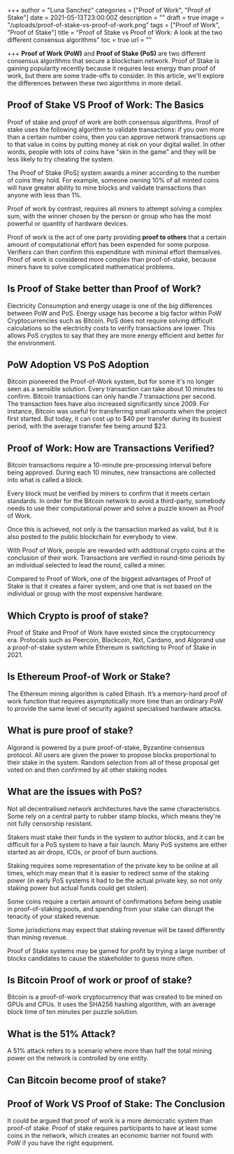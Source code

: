 +++
author = "Luna Sanchez"
categories = ["Proof of Work", "Proof of Stake"]
date = 2021-05-13T23:00:00Z
description = ""
draft = true
image = "/uploads/proof-of-stake-vs-proof-of-work.png"
tags = ["Proof of Work", "Proof of Stake"]
title = "Proof of Stake vs Proof of Work: A look at the two different consensus algorithms"
toc = true
url = ""

+++
**Proof of Work (PoW)** and **Proof of Stake (PoS)** are two different consensus algorithms that secure a blockchain network. Proof of Stake is gaining popularity recently because it requires less energy than proof of work, but there are some trade-offs to consider. In this article, we'll explore the differences between these two algorithms in more detail.

## Proof of Stake VS Proof of Work: The Basics

Proof of stake and proof of work are both consensus algorithms. Proof of stake uses the following algorithm to validate transactions: if you own more than a certain number coins, then you can approve network transactions up to that value in coins by putting money at risk on your digital wallet. In other words, people with lots of coins have "skin in the game" and they will be less likely to try cheating the system.

The Proof of Stake (PoS) system awards a miner according to the number of coins they hold. For example, someone owning 10% of all minted coins will have greater ability to mine blocks and validate transactions than anyone with less than 1%.

Proof of work by contrast, requires all miners to attempt solving a complex sum, with the winner chosen by the person or group who has the most powerful or quantity of hardware devices.

Proof of work is the act of one party providing **proof to others** that a certain amount of computational effort has been expended for some purpose. Verifiers can then confirm this expenditure with minimal effort themselves. Proof of work is considered more complex than proof-of-stake, because miners have to solve complicated mathematical problems.

## Is Proof of Stake better than Proof of Work?

Electricity Consumption and energy usage is one of the big differences between PoW and PoS.  Energy usage has  become a big factor within PoW Cryptocurrencies such as Bitcoin.  PoS does not require solving difficult calculations so the electricity costs to verify transactions are lower.  This allows PoS cryptos to say that they are more energy efficient and better for the environment.

## PoW Adoption VS PoS Adoption

Bitcoin pioneered the Proof-of-Work system, but for some it's no longer seen as a sensible solution. Every transaction can take about 10 minutes to confirm. Bitcoin transactions can only handle 7 transactions per second.  The transaction fees have also increased significantly since 2009. For instance, Bitcoin was useful for transferring small amounts when the project first started. But today, it can cost up to $40 per transfer during its busiest period, with the average transfer fee being around $23.

## Proof of Work: How are Transactions Verified?

Bitcoin transactions require a 10-minute pre-processing interval before being approved. During each 10 minutes, new transactions are collected into what is called a block.

Every block must be verified by miners to confirm that it meets certain standards. In order for the Bitcoin network to avoid a third-party, somebody needs to use their computational power and solve a puzzle known as Proof of Work.

Once this is achieved, not only is the transaction marked as valid, but it is also posted to the public blockchain for everybody to view.

With Proof of Work, people are rewarded with additional crypto coins at the conclusion of their work. Transactions are verified in round-time periods by an individual selected to lead the round, called a miner.

Compared to Proof of Work, one of the biggest advantages of Proof of Stake is that it creates a fairer system, and one that is not based on the individual or group with the most expensive hardware.

## Which Crypto is proof of stake?

Proof of Stake and Proof of Work have existed since the cryptocurrency era. Protocals such as Peercoin, Blackcoin, Nxt, Cardano, and Algorand use a proof-of-stake system while Ethereum is switching to Proof of Stake in 2021.

## Is Ethereum Proof-of Work or Stake?

The Ethereum mining algorithm is called Ethash. It’s a memory-hard proof of work function that requires asymptotically more time than an ordinary PoW to provide the same level of security against specialised hardware attacks.

## What is pure proof of stake?

Algorand is powered by a pure proof-of-stake, Byzantine consensus protocol. All users are given the power to propose blocks proportional to their stake in the system. Random selection from all of these proposal get voted on and then confirmed by all other staking nodes

## What are the issues with PoS?

Not all decentralised network architectures have the same characteristics. Some rely on a central party to rubber stamp blocks, which means they're not fully censorship resistant.

Stakers must stake their funds in the system to author blocks, and it can be difficult for a PoS system to have a fair launch. Many PoS systems are either started as air drops, ICOs, or proof of burn auctions.

Staking requires some representation of the private key to be online at all times, which may mean that it is easier to redirect some of the staking power (in early PoS systems it had to be the actual private key, so not only staking power but actual funds could get stolen).

Some coins require a certain amount of confirmations before being usable in proof-of-staking pools, and spending from your stake can disrupt the tenacity of your staked revenue.

Some jurisdictions may expect that staking revenue will be taxed differently than mining revenue.

Proof of Stake systems may be gamed for profit by trying a large number of blocks candidates to cause the stakeholder to guess more often.

## Is Bitcoin Proof of work or proof of stake?

Bitcoin is a proof-of-work cryptocurrency that was created to be mined on GPUs and CPUs. It uses the SHA256 hashing algorithm, with an average block time of ten minutes per puzzle solution.

## What is the 51% Attack?

A 51% attack refers to a scenario where more than half the total mining power on the network is controlled by one entity.

## Can Bitcoin become proof of stake?

## Proof of Work VS Proof of Stake: The Conclusion

It could be argued that proof of work is a more democratic system than proof-of stake. Proof of stake requires participants to have at least some coins in the network, which creates an economic barrier not found with PoW if you have the right equipment.